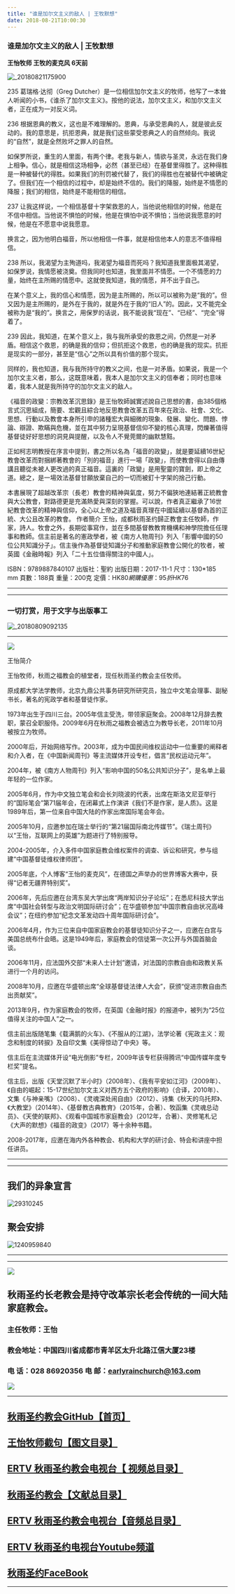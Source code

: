```yaml
---
title: "谁是加尔文主义的敌人 | 王牧默想"
date: 2018-08-21T10:00:30
---
```


### 谁是加尔文主义的敌人 | 王牧默想

**王怡牧师  王牧的麦克风  6天前**

![_20180821175900](https://user-images.githubusercontent.com/37917810/44395296-0e506180-a56c-11e8-9ba6-fb1a6d0790d8.jpg)
 

235
葛瑞格·达彻（Greg Dutcher）是一位相信加尔文主义的牧师，他写了一本耸人听闻的小书，《谁杀了加尔文主义》。按他的说法，加尔文主义，和加尔文主义者，正在成为一对反义词。
 
236
根据恩典的教义，这也是不难理解的。恩典，与承受恩典的人，就是彼此反动的。我的意思是，抗拒恩典，就是我们这些蒙受恩典之人的自然倾向。我说的“自然”，就是全然败坏之罪人的自然。
 
如保罗所说，重生的人里面，有两个律。老我与新人，情欲与圣灵，永远在我们身上相争。信心，就是相信这场相争，必然（甚至已经）在基督里得胜了。这种得胜是一种被替代的得胜。如果我们的刑罚被代替了，我们的得胜也在被替代中被确定了。但我们在一个相信的过程中，却是始终不信的。我们的降服，始终是不情愿的降服；我们的相信，始终是不能相信的相信。
 
237
让我这样说，一个相信基督十字架救恩的人，当他说他相信的时候，他是在不信中相信。当他说不惧怕的时候，他是在惧怕中说不惧怕；当他说我愿意的时候，他是在不愿意中说我愿意。
 
换言之，因为他明白福音，所以他相信一件事，就是相信他本人的意志不值得相信。
 
238
所以，我渴望为主殉道吗，我渴望为福音而死吗？我知道我里面极其渴望，如保罗说，我情愿被浇奠。但我同时也知道，我里面并不情愿。一个不情愿的力量，始终在主所赐的情愿中。这就使我知道，我的情愿，并不出于自己。
 
在某个意义上，我的信心和情愿，因为是主所赐的，所以可以被称为是“我的”。但又因为是主所赐的，是外在于我的，就是外在于我的“旧人”的。因此，又不能完全被称为是“我的”。换言之，用保罗的话说，我不能说我“现在”、“已经”、“完全”得着了。
  
239
因此，我知道，在某个意义上，我与我所承受的救恩之间，仍然是一对矛盾。相信这个救恩，的确是我的信仰；但抗拒这个救恩，也的确是我的现实。抗拒是现实的一部分，甚至是“信心”之所以具有价值的那个现实。
 
同样的，我也知道，我与我所持守的教义之间，也是一对矛盾。如果说，我是一个加尔文主义者，那么，这既意味着，我本人是加尔文主义的信奉者；同时也意味着，我本人就是我所持守的加尔文主义的敌人。



《福音的政變：宗教改革沉思錄》是王怡牧師誠實述說自己思想的書，由385個格言式沉思組成，簡要、宏觀且綜合地反思教會改革五百年來在政治、社會、文化、思想、行動以及教會本身所引申的諸種宏大與細微的現象、發展、變化、問題、悖論、辯證、欺瞞與危機，並在其中努力呈現基督信仰不變的核心真理，閃爍著值得基督徒好好思想的洞見與提醒，以及令人不覺莞爾的幽默慧黠。
 
正如柯志明教授在序言中提到，書之所以名為「福音的政變」，就是要延續16世紀教會改革而對捆綁著教會的「別的福音」進行一場「政變」，而使教會得以自由傳講且聽從未被人更改過的真正福音。這裏的「政變」是用聖靈的寶劍，即上帝之道。總之，是一場效法基督甘願放棄自己的一切而被釘十字架的捨己行動。
 
本書展現了超越改革宗（長老）教會的精神與氣度，努力不偏狹地連結著正統教會與大公教會，對路德更是充滿熱愛與深刻的掌握。可以說，作者真正繼承了16世紀教會改革的精神與信仰，全心以上帝之道及福音真理在中國延續以基督為首的正統、大公且改革的教會。
作者簡介
王怡，成都秋雨圣约歸正教會主任牧師，作家，詩人。牧會之外，長期從事寫作，並在多間基督教教育機構和神學院擔任任理事和教師。信主前是著名的憲政學者，被《南方人物周刊》列入「影響中國的50位公共知識分子」。信主後作為基督徒知識分子和推動家庭教會公開化的牧者，被英國《金融時報》列入「二十五位值得關注的中國人」。

ISBN：9789887840107
出版社：聖約
出版日期：2017-11-1
尺寸：130*185 mm
頁數：188頁
重量：200克
定價：HK$80
網購優惠：95折 HK$76

------------------------------------------------------------------------------------------------------------
------------------------------------------------------------------------------------------------------------

###  一切打赏，用于文字与出版事工
![_20180809092135](https://user-images.githubusercontent.com/37917810/43872776-f25d71bc-9bb5-11e8-99f6-b1ef39ffb2b6.jpg)


------------------------------------------------------------------------------------------------------------
<img src="http://ww1.sinaimg.cn/large/00763B6bly1fpwd17y2qpj30b307eq2w.jpg"/>

王怡简介


王怡牧师，秋雨之福教会的植堂者，现任秋雨圣约教会主任牧师。

原成都大学法学教师，北京九鼎公共事务研究所研究员，独立中文笔会理事、副秘书长，著名的宪政学者和基督徒作家。

1973年出生于四川三台。2005年信主受洗，带领家庭聚会。2008年12月辞去教职，蒙召全职服侍。2009年6月在秋雨之福教会被选立为教导长老，2011年10月被按立为牧师。

2000年后，开始网络写作。2003年，成为中国民间维权运动中一位重要的阐释者和介入者，在《中国新闻周刊》等主流媒体开设专栏，倡言“民权运动元年”。

2004年，被《南方人物周刊》列入“影响中国的50名公共知识分子”，是名单上最年轻的一位作家。

2005年6月，作为中文独立笔会和会长刘晓波的代表，出席在斯洛文尼亚举行的“国际笔会”第71届年会，在闭幕式上作演讲《我们不是作家，是人质》。这是1989年后，第一位来自中国大陆的作家出席国际笔会年会。

2005年10月，应邀参加在瑞士举行的“第21届国际南北传媒节”。《瑞士周刊》以“王怡，互联网上的英雄”为题进行了特别报导。

2004-2005年，介入多件中国家庭教会维权案件的调查、诉讼和研究，参与组建“中国基督徒维权律师团”。

2005年底，个人博客“王怡的麦克风”，在德国之声举办的世界博客大赛中，获得“记者无疆界特别奖”。

2006年，先后应邀在台湾东吴大学出席“两岸知识分子论坛”；在悉尼科技大学出席“中国社会转型与政治文明国际研讨会”；在华盛顿参加“中国宗教自由状况高峰会议”；在纽约参加“纪念文革发动四十周年国际研讨会”。

2006年4月，作为三位来自中国家庭教会的基督徒知识分子之一，应邀在白宫与美国总统布什会晤。这是1949年后，家庭教会的信徒第一次公开与外国首脑会谈。

2006年11月，应法国外交部“未来人士计划”邀请，对法国的宗教自由和政教关系进行一个月的访问。

2008年10月，应邀在华盛顿出席“全球基督徒法律人大会”，获颁“促进宗教自由杰出贡献奖”。

2013年9月，作为家庭教会的牧师，在英国《金融时报》的报道中，被列为“25位值得关注的中国人”之一。

信主前出版随笔集《载满鹅的火车》、《不服从的江湖》，法学论著《宪政主义：观念和制度的转捩》及自印文集《美得惊动了中央》等。

信主后在主流媒体开设“电光倒影”专栏，2009年该专栏获得腾讯“中国传媒年度专栏奖”提名。

信主后，出版《天堂沉默了半小时》（2008年）、《我有平安如江河》（2009年）、《自由的崛起：15-17世纪加尔文主义对西方五个政府的影响》（合译，2010年）、文集《与神亲嘴》（2008）、《灵魂深处闹自由》（2012）、诗集《秋天的乌托邦》、《大教堂》（2014年）、《基督教古典教育》（2015年，合著）、牧函集《灵魂总动员》、《天使的联邦》、《观看中国城市家庭教会》（2012年，合著）、灵修笔札记《大声的默想》《福音的政变》（2017）等十余种书籍。

2008-2017年，应邀在海内外各种教会、机构和大学的研讨会、特会和讲座中担任讲员。



------------------------------------------------------------------------------------------------------------

------------------------------------------------------------------------------------------------------------
## 我们的异象宣言


![29310245](https://user-images.githubusercontent.com/37917810/40770705-0e303450-64ee-11e8-8a68-01700194500a.jpg)


## 聚会安排 


![1240959840](https://user-images.githubusercontent.com/37917810/40770738-27f07d3c-64ee-11e8-960f-42a2758933a3.jpg)


------------------------------------------------------------------------------------------------------------
------------------------------------------------------------------------------------------------------------
<img src="http://ww1.sinaimg.cn/large/00763B6bgy1fpvojilplcj308008074j.jpg"/>



## 秋雨圣约长老教会是持守改革宗长老会传统的一间大陆家庭教会。 

###  主任牧师：王怡 
### 教会地址：中国四川省成都市青羊区太升北路江信大厦23楼
###  电        话：028 86920356           电        邮：earlyrainchurch@163.com
<img src="http://ww1.sinaimg.cn/large/00763B6bly1fq11ea2huhg304201qgm0.gif"/>


------------------------------------------------------------------------------------------------------------

## [秋雨圣约教会GitHub【首页】](https://github.com/chengduqiuyu/-/issues)

## [王怡牧师截句【图文目录】](https://github.com/chengduqiuyu/-/issues/31)

## [ERTV 秋雨圣约教会电视台【 视频总目录】](https://github.com/chengduqiuyu/-/issues/16)

## [秋雨圣约教会【文献总目录】](https://github.com/chengduqiuyu/-/issues/15)

## [ERTV 秋雨圣约教会电视台【音频总目录】](https://github.com/chengduqiuyu/-/issues/13)

##  [ERTV 秋雨圣约电视台Youtube频道](https://www.youtube.com/channel/UCn7IF7YEKrgKi0LaCsX8YCg/about)

## [秋雨圣约FaceBook](https://www.facebook.com/church.earlyraincovenant)
------------------------------------------------------------------------------------------------------------

